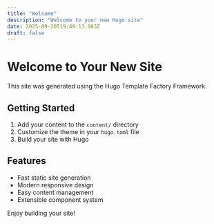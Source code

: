 ```yaml
---
title: "Welcome"
description: "Welcome to your new Hugo site"
date: 2025-09-20T19:49:13.983Z
draft: false
---
```


# Welcome to Your New Site

This site was generated using the Hugo Template Factory Framework.

## Getting Started

1. Add your content to the `content/` directory
2. Customize the theme in your `hugo.toml` file
3. Build your site with Hugo

## Features

- Fast static site generation
- Modern responsive design
- Easy content management
- Extensible component system

Enjoy building your site!
